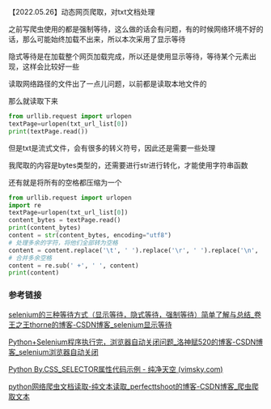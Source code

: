 【2022.05.26】动态网页爬取，对txt文档处理

之前写爬虫使用的都是强制等待，这么做的话会有问题，有的时候网络环境不好的话，那么可能始终加载不出来，所以本次采用了显示等待

隐式等待是在加载整个网页加载完成，所以还是使用显示等待，等待某个元素出现，这样会比较好一些

读取网络路径的文件出了一点儿问题，以前都是读取本地文件的

那么就读取下来

```python
from urllib.request import urlopen
textPage=urlopen(txt_url_list[0])
print(textPage.read())
```

但是txt是流式文件，会有很多的转义符号，因此还是需要一些处理

我爬取的内容是bytes类型的，还需要进行str进行转化，才能使用字符串函数

还有就是将所有的空格都压缩为一个

```python
from urllib.request import urlopen
import re
textPage=urlopen(txt_url_list[0])
content_bytes = textPage.read()
print(content_bytes)
content = str(content_bytes, encoding="utf8")
# 处理多余的字符，将他们全部转为空格
content = content.replace('\t', ' ').replace('\r', ' ').replace('\n', ' ')
# 合并多余空格
content = re.sub(' +', ' ', content)
print(content)
```

### 参考链接

[selenium的三种等待方式（显示等待，隐式等待，强制等待）简单了解与总结_卷王之王thorne的博客-CSDN博客_selenium显示等待](https://blog.csdn.net/qq_44728587/article/details/122997412)

[Python+Selenium程序执行完，浏览器自动关闭问题_洛神赋520的博客-CSDN博客_selenium浏览器自动关闭](https://blog.csdn.net/qq_39115446/article/details/121651193)

[Python By.CSS_SELECTOR属性代码示例 - 纯净天空 (vimsky.com)](https://vimsky.com/examples/detail/python-attribute-selenium.webdriver.common.by.By.CSS_SELECTOR.html)

[python网络爬虫文档读取-纯文本读取_perfecttshoot的博客-CSDN博客_爬虫爬取文本](https://blog.csdn.net/wanght89/article/details/78179929)